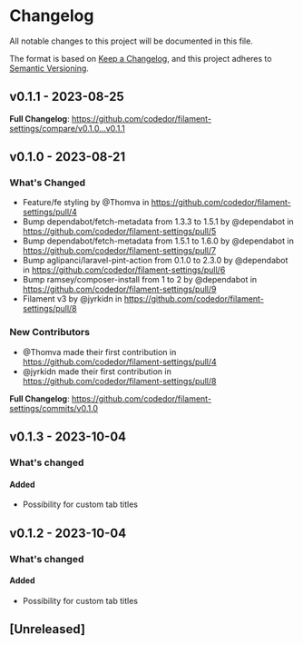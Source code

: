 # Changelog

All notable changes to this project will be documented in this file.

The format is based on [Keep a Changelog](https://keepachangelog.com/en/1.0.0/),
and this project adheres to [Semantic Versioning](https://semver.org/spec/v2.0.0.html).

## v0.1.1 - 2023-08-25

**Full Changelog**: https://github.com/codedor/filament-settings/compare/v0.1.0...v0.1.1

## v0.1.0 - 2023-08-21

### What's Changed

* Feature/fe styling by @Thomva in https://github.com/codedor/filament-settings/pull/4
* Bump dependabot/fetch-metadata from 1.3.3 to 1.5.1 by @dependabot in https://github.com/codedor/filament-settings/pull/5
* Bump dependabot/fetch-metadata from 1.5.1 to 1.6.0 by @dependabot in https://github.com/codedor/filament-settings/pull/7
* Bump aglipanci/laravel-pint-action from 0.1.0 to 2.3.0 by @dependabot in https://github.com/codedor/filament-settings/pull/6
* Bump ramsey/composer-install from 1 to 2 by @dependabot in https://github.com/codedor/filament-settings/pull/9
* Filament v3 by @jyrkidn in https://github.com/codedor/filament-settings/pull/8

### New Contributors

* @Thomva made their first contribution in https://github.com/codedor/filament-settings/pull/4
* @jyrkidn made their first contribution in https://github.com/codedor/filament-settings/pull/8

**Full Changelog**: https://github.com/codedor/filament-settings/commits/v0.1.0

## v0.1.3 - 2023-10-04

### What's changed

#### Added

- Possibility for custom tab titles

## v0.1.2 - 2023-10-04

### What's changed

#### Added

- Possibility for custom tab titles

## [Unreleased]
